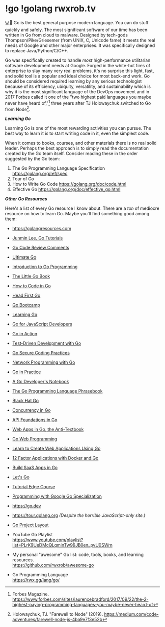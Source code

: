 # !go !golang rwxrob.tv

💻💨 Go is the best general purpose modern language. You can do stuff quickly and safely. The most significant software of our time has been written in Go from cloud to malware. Designed by tech-gods Thompson/Pike/Griesemer (from UNIX, C, Unicode fame) it meets the real needs of Google and other major enterprises. It was specifically designed to replace Java/Python/C/C++.

Go was specifically created to handle *most* high-performance utilitarian software development needs at Google. Forged in the white-hot fires of enterprise to slay many very real problems, it's no surprise this light, fast, and solid tool is a popular and ideal choice for most back-end work. Go should be considered required learning by any serious technologist because of its efficiency, ubiquity, versatility, and sustainability which is why it is the most significant language of the DevOps movement and in 2017 Forbes called it one of the "two highest paid languages you maybe never have heard of,"[^1] three years after TJ Holowaychuk switched to Go from Node[^2].

[^1]: Forbes Magazine. <https://www.forbes.com/sites/laurencebradford/2017/09/22/the-2-highest-paying-programming-languages-you-maybe-never-heard-of>

[^2]: Holowaychuk, TJ. "Farewell to Node" (2019). <https://medium.com/code-adventures/farewell-node-js-4ba9e7f3e52b>

***Learning Go***

Learning Go is one of the most rewarding activities you can pursue. The best way to learn it is to start writing code in it, even the simplest code.

When it comes to books, courses, and other materials there is no real solid leader. Perhaps the best approach is to simply read the documentation created by the Go team itself. Consider reading these in the order suggested by the Go team:

1. The Go Programming Language Specification <https://golang.org/ref/spec>
1. Tour of Go
1. How to Write Go Code <https://golang.org/doc/code.html>
1. Effective Go <https://golang.org/doc/effective_go.html>

***Other Go Resources***

Here's a list of every Go resource I know about. There are a *ton* of mediocre resource on how to learn Go. Maybe you'll find something good among them:

* <https://golangresources.com>
* [Junmin Lee, Go Tutorials](https://www.youtube.com/channel/UC-JTtk2nEdWPZTUDOPwEYbg)
* [Go Code Review Comments](https://github.com/golang/go/wiki/CodeReviewComments)
* [Ultimate Go](https://github.com/betty200744/ultimate-go)
* [Introduction to Go Programming](https://www.golang-book.com/)
* [The Little Go Book](https://openmymind.net/The-Little-Go-Book)
* [How to Code in
  Go](https://www.digitalocean.com/community/books/how-to-code-in-go-ebook)
* [Head First Go](https://headfirstgo.com)
* [Go Bootcamp](http://www.golangbootcamp.com/)
* [Learning Go](http://www.miek.nl/go)
* [Go for JavaScript Developers](https://github.com/pazams/go-for-javascript-developers)
* [Go in Action](https://www.manning.com/books/go-in-action)
* [Test-Driven Development with Go](https://leanpub.com/golang-tdd)
* [Go Secure Coding Practices](https://checkmarx.gitbooks.io/go-scp/content/)
* [Network Programming with Go](https://www.apress.com/us/book/9781484226919)
* [Go in Practice](https://www.manning.com/books/go-in-practice)
* [A Go Developer's Notebook](https://leanpub.com/GoNotebook/)
* [The Go Programming Language Phrasebook](https://www.informit.com/store/go-programming-language-phrasebook-9780321817143)
* [Black Hat Go](https://nostarch.com/blackhatgo)
* [Concurrency in Go](https://www.oreilly.com/library/view/concurrency-in-go/9781491941294/)
* [API Foundations in Go](https://leanpub.com/api-foundations)
* [Web Apps in Go, the Anti-Textbook](https://github.com/thewhitetulip/web-dev-golang-anti-textbook)
* [Go Web Programming](https://www.manning.com/books/go-web-programming)
* [Learn to Create Web Applications Using Go](https://www.usegolang.com/)
* [12 Factor Applications with Docker and Go](https://leanpub.com/12fa-docker-golang)
* [Build SaaS Apps in Go](https://buildsaasappingo.com)
* [Let's Go](https://lets-go.alexedwards.net/)
* [Tutorial Edge Course](https://tutorialedge.net/course/golang/)
* [Programming with Google Go Specialization](https://www.coursera.org/specializations/google-golang/)
* <https://go.dev>
* <https://tour.golang.org> *(Despite the horrible JavaScript-only site.)*
* [Go Project Layout](https://medium.com/golang-learn/go-project-layout-e5213cdcfaa2)


* YouTube Go Playlist  
  <https://www.youtube.com/playlist?list=PLrK9UeDMcQLqminTw99JB0en_pvU0SWrn>

* My personal "awesome" Go list: code, tools, books, and learning resources.  
  <https://github.com/rwxrob/awesome-go>
 
* Go Programming Language  
  <https://rwx.gg/lang/go/>

